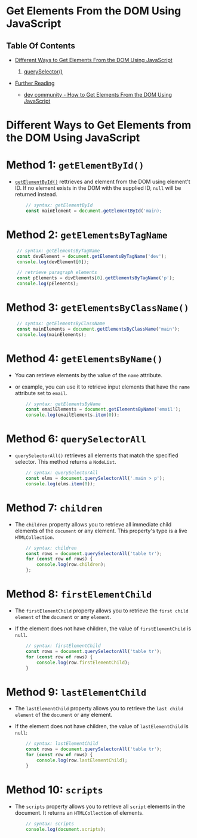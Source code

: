 # Get Elements From the DOM Using JavaScript

## Table Of Contents
- [Different Ways to Get Elements From the DOM Using JavaScript]()
    1. [querySelector()](https://github.com/nyangweso-rodgers/Programming-with-JavaScript/tree/main/JavaScript-DOM/Get-Elements-from-DOM/Project-querySelector)


- [Further Reading]()
  - [dev community - How to Get Elements From the DOM Using JavaScript](https://dev.to/shahednasser/how-to-get-elements-from-the-dom-using-javascript-1676)


# Different Ways to Get Elements from the DOM Using JavaScript

# Method 1: `getElementById()`
* [`getElementById()`](https://developer.mozilla.org/en-US/docs/Web/API/Document/getElementById) rettrieves and element from the DOM using element't ID. If no element exists in the DOM with the supplied ID, `null` will be returned instead.

    ```js
        // syntax: getElementById
        const mainElement = document.getElementById('main);
    ```

# Method 2: `getElementsByTagName`
```js
    // syntax: getElementsByTagName
    const devElement = document.getElementsByTagName('dev');
    console.log(devElement[0]);

    // retrieve paragraph elements
    const pElements = divElements[0].getElementsByTagName('p');
    console.log(pElements);
```

# Method 3: `getElementsByClassName()`
```js
    // syntax: getElementsByClassName
    const mainElements = document.getElementsByClassName('main');
    console.log(mainElements);
```

# Method 4: `getElementsByName()`
* You can retrieve elements by the value of the `name` attribute.
* or example, you can use it to retrieve input elements that have the `name` attribute set to `email`.

    ```js
        // syntax: getElementsByName
        const emailElements = document.getElementsByName('email');
        console.log(emailElements.item(0));
    ```

# Method 6: `querySelectorAll` 
* `querySelectorAll()` retrieves all elements that match the specified selector. This method returns a `NodeList`.

    ```js
        // syntax: querySelectorAll
        const elms = document.querySelectorAll('.main > p');
        console.log(elms.item(0));
    ```

# Method 7: `children`
* The `children` property allows you to retrieve all immediate child elements of the `document` or any element. This property's type is a live `HTMLCollection`.

    ```js
        // syntax: children
        const rows = document.querySelectorAll('table tr');
        for (const row of rows) {
            console.log(row.children);
        };
    ```

# Method 8: `firstElementChild`
* The `firstElementChild` property allows you to retrieve the `first child element` of the `document` or any `element`.
* If the element does not have children, the value of `firstElementChild` is `null`.

    ```js
        // syntax: firstElementChild
        const rows = document.querySelectorAll('table tr');
        for (const row of rows) {
            console.log(row.firstElementChild);
        }
    ```

# Method 9: `lastElementChild`
* The `lastElementChild` property allows you to retrieve the `last child element` of the `document` or any element.
* If the element does not have children, the value of `lastElementChild` is `null`:

    ```js
        // syntax: lastElementChild
        const rows = document.querySelectorAll('table tr');
        for (const row of rows) {
            console.log(row.lastElementChild);
        }
    ```

# Method 10: `scripts`
* The `scripts` property allows you to retrieve all `script` elements in the document. It returns an `HTMLCollection` of elements.

    ```js
        // syntax: scripts
        console.log(document.scripts);
    ```